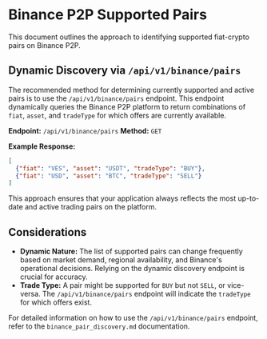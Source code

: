 # Binance P2P Supported Pairs

This document outlines the approach to identifying supported fiat-crypto pairs on Binance P2P.

## Dynamic Discovery via `/api/v1/binance/pairs`

The recommended method for determining currently supported and active pairs is to use the `/api/v1/binance/pairs` endpoint. This endpoint dynamically queries the Binance P2P platform to return combinations of `fiat`, `asset`, and `tradeType` for which offers are currently available.

**Endpoint:** `/api/v1/binance/pairs`
**Method:** `GET`

**Example Response:**
```json
[
  {"fiat": "VES", "asset": "USDT", "tradeType": "BUY"},
  {"fiat": "USD", "asset": "BTC", "tradeType": "SELL"}
]
```

This approach ensures that your application always reflects the most up-to-date and active trading pairs on the platform.

## Considerations

*   **Dynamic Nature:** The list of supported pairs can change frequently based on market demand, regional availability, and Binance's operational decisions. Relying on the dynamic discovery endpoint is crucial for accuracy.
*   **Trade Type:** A pair might be supported for `BUY` but not `SELL`, or vice-versa. The `/api/v1/binance/pairs` endpoint will indicate the `tradeType` for which offers exist.

For detailed information on how to use the `/api/v1/binance/pairs` endpoint, refer to the `binance_pair_discovery.md` documentation.
